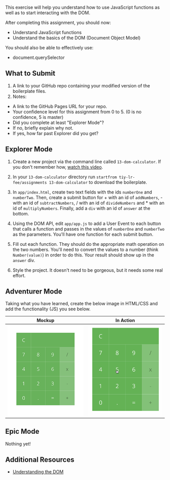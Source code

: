 This exercise will help you understand how to use JavaScript functions as well as to start interacting with the DOM.

After completing this assignment, you should now:

* Understand JavaScript functions
* Understand the basics of the DOM (Document Object Model)

You should also be able to effectively use:

* document.querySelector

## What to Submit

1. A link to your GitHub repo containing your modified version of the boilerplate files.
2. Notes:
  * A link to the GitHub Pages URL for your repo.
  * Your confidence level for this assignment from 0 to 5. (0 is no confidence, 5 is master)
  * Did you complete at least "Explorer Mode"?
  * If no, briefly explain why not.
  * If yes, how far past Explorer did you get?  

## Explorer Mode

1. Create a new project via the command line called `13-dom-calculator`. If you don't remember how, [watch this video](https://www.youtube.com/watch?v=kyEuodzR-yE).

2. In your `13-dom-calculator` directory run `startfrom tiy-lr-fee/assignments 13-dom-calculator` to download the boilerplate.

3. In `app/index.html`, create two text fields with the ids `numberOne` and `numberTwo`. Then, create a submit button for + with an id of `addNumbers`, - with an id of `subtractNumbers`, / with an id of `divideNumbers` and \* with an id of `multiplyNumbers`. Finally, add a `div` with an id of `answer` at the bottom.

4. Using the DOM API, edit `app/app.js` to add a User Event to each button that calls a function and passes in the values of `numberOne` and `numberTwo` as the parameters. You'll have one function for each submit button.

5. Fill out each function. They should do the appropriate math operation on the two numbers. You'll need to convert the values to a number (think `Number(value)`) in order to do this. Your result should show up in the `answer` div.

6. Style the project. It doesn't need to be gorgeous, but it needs some real effort.

## Adventurer Mode

Taking what you have learned, create the below image in HTML/CSS and add the functionality (JS) you see below.

| Mockup                       | In Action                    |
| ---------------------------- | ---------------------------- |
| ![](https://raw.githubusercontent.com/TIY-LR-FEE/assignments/master/13-dom-calculator/calculator.png) | ![](https://raw.githubusercontent.com/TIY-LR-FEE/assignments/master/13-dom-calculator/calculator.gif) |

## Epic Mode

Nothing yet!

## Additional Resources

* [Understanding the DOM](https://developer.mozilla.org/en-US/docs/Web/API/Document_Object_Model)
